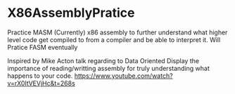 # X86AssemblyPratice
Practice MASM (Currently) x86 assembly to further understand what higher level code get compiled to from a compiler and be able to interpret it.
Will Pratice FASM eventually

Inspired by Mike Acton talk regarding to Data Oriented 
Display the importance of reading/writting assembly for truly understanding what happens to your code.
https://www.youtube.com/watch?v=rX0ItVEVjHc&t=268s
